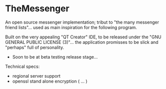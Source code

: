 # TheMessenger

An open source messenger implementation; tribut to "the many messenger friend lists"... 
used as main inspiration for the following program.

Built on the very appealing "QT Creator" IDE, to be released under the "GNU GENERAL PUBLIC LICENSE (3)"... the application promisses to be slick and "perhaps" full of personality.

* Soon to be at beta testing release stage...

Technical specs:

* regional server support
* openssl stand alone encryption ( ... )
    
